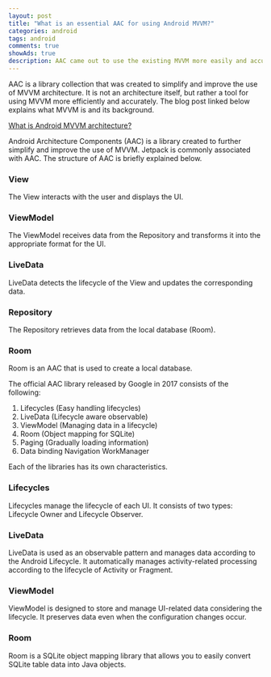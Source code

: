 ```yaml
---  
layout: post  
title: "What is an essential AAC for using Android MVVM?"
categories: android
tags: android 
comments: true
showAds: true
description: AAC came out to use the existing MVVM more easily and accurately. In other words, it is easy to think that AAC is not an architecture, but a tool for better use of MVVM.
---
```


AAC is a library collection that was created to simplify and improve the use of MVVM architecture. It is not an architecture itself, but rather a tool for using MVVM more efficiently and accurately. The blog post linked below explains what MVVM is and its background.

[What is Android MVVM architecture?](https://mmol93-developer.com/android/2023/03/17/android-mvvm/)

Android Architecture Components (AAC) is a library created to further simplify and improve the use of MVVM. Jetpack is commonly associated with AAC. The structure of AAC is briefly explained below.

### View

The View interacts with the user and displays the UI.

### ViewModel

The ViewModel receives data from the Repository and transforms it into the appropriate format for the UI.

### LiveData

LiveData detects the lifecycle of the View and updates the corresponding data.

### Repository

The Repository retrieves data from the local database (Room).

### Room

Room is an AAC that is used to create a local database.

The official AAC library released by Google in 2017 consists of the following:

1. Lifecycles (Easy handling lifecycles)
2. LiveData (Lifecycle aware observable)
3. ViewModel (Managing data in a lifecycle)
4. Room (Object mapping for SQLite)
5. Paging (Gradually loading information)
6. Data binding Navigation WorkManager

Each of the libraries has its own characteristics.

### Lifecycles

Lifecycles manage the lifecycle of each UI. It consists of two types: Lifecycle Owner and Lifecycle Observer.

### LiveData

LiveData is used as an observable pattern and manages data according to the Android Lifecycle. It automatically manages activity-related processing according to the lifecycle of Activity or Fragment.

### ViewModel

ViewModel is designed to store and manage UI-related data considering the lifecycle. It preserves data even when the configuration changes occur.

### Room

Room is a SQLite object mapping library that allows you to easily convert SQLite table data into Java objects.